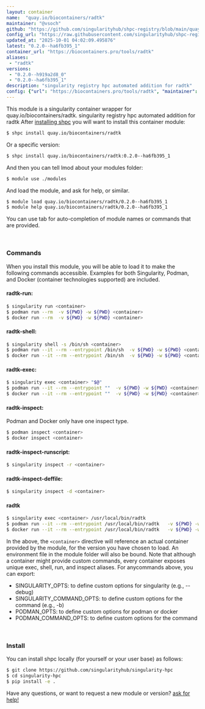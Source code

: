 ```yaml
---
layout: container
name:  "quay.io/biocontainers/radtk"
maintainer: "@vsoch"
github: "https://github.com/singularityhub/shpc-registry/blob/main/quay.io/biocontainers/radtk/container.yaml"
config_url: "https://raw.githubusercontent.com/singularityhub/shpc-registry/main/quay.io/biocontainers/radtk/container.yaml"
updated_at: "2025-10-01 04:02:09.495876"
latest: "0.2.0--ha6fb395_1"
container_url: "https://biocontainers.pro/tools/radtk"
aliases:
 - "radtk"
versions:
 - "0.2.0--h919a2d8_0"
 - "0.2.0--ha6fb395_1"
description: "singularity registry hpc automated addition for radtk"
config: {"url": "https://biocontainers.pro/tools/radtk", "maintainer": "@vsoch", "description": "singularity registry hpc automated addition for radtk", "latest": {"0.2.0--ha6fb395_1": "sha256:1942e79803789d32313723339fd063c220627a181b65adaac5a604660f4574a6"}, "tags": {"0.2.0--h919a2d8_0": "sha256:60862e78c43b8b9e353ac675974cbe88d5aaf131f2ce914af1d35f1efc91b5e4", "0.2.0--ha6fb395_1": "sha256:1942e79803789d32313723339fd063c220627a181b65adaac5a604660f4574a6"}, "docker": "quay.io/biocontainers/radtk", "aliases": {"radtk": "/usr/local/bin/radtk"}}
---
```


This module is a singularity container wrapper for quay.io/biocontainers/radtk.
singularity registry hpc automated addition for radtk
After [installing shpc](#install) you will want to install this container module:


```bash
$ shpc install quay.io/biocontainers/radtk
```

Or a specific version:

```bash
$ shpc install quay.io/biocontainers/radtk:0.2.0--ha6fb395_1
```

And then you can tell lmod about your modules folder:

```bash
$ module use ./modules
```

And load the module, and ask for help, or similar.

```bash
$ module load quay.io/biocontainers/radtk/0.2.0--ha6fb395_1
$ module help quay.io/biocontainers/radtk/0.2.0--ha6fb395_1
```

You can use tab for auto-completion of module names or commands that are provided.

<br>

### Commands

When you install this module, you will be able to load it to make the following commands accessible.
Examples for both Singularity, Podman, and Docker (container technologies supported) are included.

#### radtk-run:

```bash
$ singularity run <container>
$ podman run --rm  -v ${PWD} -w ${PWD} <container>
$ docker run --rm  -v ${PWD} -w ${PWD} <container>
```

#### radtk-shell:

```bash
$ singularity shell -s /bin/sh <container>
$ podman run --it --rm --entrypoint /bin/sh  -v ${PWD} -w ${PWD} <container>
$ docker run --it --rm --entrypoint /bin/sh  -v ${PWD} -w ${PWD} <container>
```

#### radtk-exec:

```bash
$ singularity exec <container> "$@"
$ podman run --it --rm --entrypoint ""  -v ${PWD} -w ${PWD} <container> "$@"
$ docker run --it --rm --entrypoint ""  -v ${PWD} -w ${PWD} <container> "$@"
```

#### radtk-inspect:

Podman and Docker only have one inspect type.

```bash
$ podman inspect <container>
$ docker inspect <container>
```

#### radtk-inspect-runscript:

```bash
$ singularity inspect -r <container>
```

#### radtk-inspect-deffile:

```bash
$ singularity inspect -d <container>
```


#### radtk

```bash
$ singularity exec <container> /usr/local/bin/radtk
$ podman run --it --rm --entrypoint /usr/local/bin/radtk   -v ${PWD} -w ${PWD} <container> -c " $@"
$ docker run --it --rm --entrypoint /usr/local/bin/radtk   -v ${PWD} -w ${PWD} <container> -c " $@"
```



In the above, the `<container>` directive will reference an actual container provided
by the module, for the version you have chosen to load. An environment file in the
module folder will also be bound. Note that although a container
might provide custom commands, every container exposes unique exec, shell, run, and
inspect aliases. For anycommands above, you can export:

 - SINGULARITY_OPTS: to define custom options for singularity (e.g., --debug)
 - SINGULARITY_COMMAND_OPTS: to define custom options for the command (e.g., -b)
 - PODMAN_OPTS: to define custom options for podman or docker
 - PODMAN_COMMAND_OPTS: to define custom options for the command

<br>

### Install

You can install shpc locally (for yourself or your user base) as follows:

```bash
$ git clone https://github.com/singularityhub/singularity-hpc
$ cd singularity-hpc
$ pip install -e .
```

Have any questions, or want to request a new module or version? [ask for help!](https://github.com/singularityhub/singularity-hpc/issues)